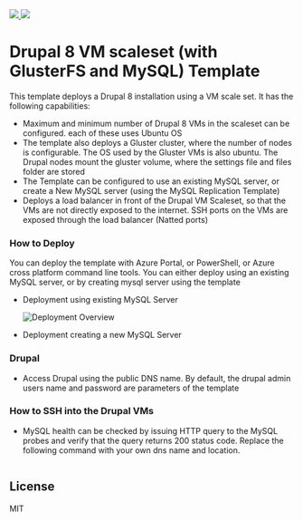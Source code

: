 <a href="https://portal.azure.com/#create/Microsoft.Template/uri/https%3A%2F%2Fraw.githubusercontent.com%2FmaniSbindra%2Fazure-quickstart-templates%2Fmaster%2F301-drupal-8-multivm%2Fazuredeploy.json" target="_blank">
    <img src="http://azuredeploy.net/deploybutton.png"/>
</a>
<a href="http://armviz.io/#/?load=https%3A%2F%2Fraw.githubusercontent.com%2FmaniSbindra%2Fazure-quickstart-templates%2Fmaster%2F301-drupal-8-multivm%2Fazuredeploy.json" target="_blank">
  <img src="http://armviz.io/visualizebutton.png"/>
</a>

# Drupal 8 VM scaleset (with GlusterFS and MySQL) Template

This template deploys a Drupal 8 installation using a VM scale set.  It has the following capabilities:

- Maximum and minimum number of Drupal 8 VMs in the scaleset can be configured. each of these uses Ubuntu OS
- The template also deploys a Gluster cluster, where the number of nodes is configurable. The OS used by the Gluster VMs is also ubuntu. The Drupal nodes mount the gluster volume, where the settings file and files folder are stored
- The Template can be configured to use an existing MySQL server, or create a New MySQL server (using the MySQL Replication Template)
- Deploys a load balancer in front of the Drupal VM Scaleset, so that the VMs are not directly exposed to the internet.  SSH ports on the VMs are exposed through the load balancer (Natted ports)

### How to Deploy
You can deploy the template with Azure Portal, or PowerShell, or Azure cross platform command line tools.
You can either deploy using an existing MySQL server, or by creating mysql server using the template  
* Deployment using existing MySQL Server
  
  ![Deployment Overview](https://raw.githubusercontent.com/maniSbindra/azure-quickstart-templates/master/301-drupal-8-multivm/Overview/Drupal%208%20ARM%20template%20overview.jpg "Deployment Overview")

* Deployment creating a new MySQL Server

### Drupal
* Access Drupal using the public DNS name.  By default, the drupal admin users name and password are parameters of the template

### How to SSH into the Drupal VMs
* MySQL health can be checked by issuing HTTP query to the MySQL probes and verify that the query returns 200 status code.  Replace the following command with your own dns name and location.
```sh

```


License
----

MIT

